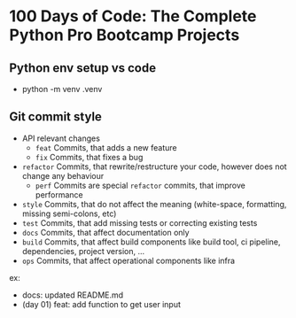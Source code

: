 # **100 Days of Code: The Complete Python Pro Bootcamp Projects**

## Python env setup vs code

* python -m venv .venv

## Git commit style

* API relevant changes
  * `feat` Commits, that adds a new feature
  * `fix` Commits, that fixes a bug
* `refactor` Commits, that rewrite/restructure your code, however does not change any behaviour
  * `perf` Commits are special `refactor` commits, that improve performance
* `style` Commits, that do not affect the meaning (white-space, formatting, missing semi-colons, etc)
* `test` Commits, that add missing tests or correcting existing tests
* `docs` Commits, that affect documentation only
* `build` Commits, that affect build components like build tool, ci pipeline, dependencies, project version, ...
* `ops` Commits, that affect operational components like infra

ex:

* docs: updated README.md
* (day 01) feat: add function to get user input
